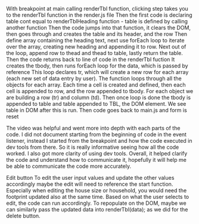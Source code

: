 With breakpoint at main calling renderTbl function, clicking step takes you to the renderTbl function in the render.js file 
Then the first code is declaring table cont equal to renderTblHeading function - table is defined by calling another function 
Then the code jumps into that function, it clears the DOM, then goes through and creates the table and its header, and the row 
Then define array containing the heading text, next use forEach loop to iterate over the array, creating new heading and appending it to row.
Next out of the loop, append row to thead and thead to table, lastly return the table.
Then the code returns back to line of code in the renderTbl fuction 
It creates the tbody, then runs forEach loop for the data, which is passed by reference 
This loop declares tr, which will create a new row for each array (each new set of data entry by user). The function loops through all the objects for each array. 
Each time a cell is created and defined, then each cell is appended to row, and the row appended to tbody. For each object we are building a row (tr) and column (td).
Then once loop is done the tbody is appended to table and table appended to TBL, the DOM element. We see table in DOM after this is run. 
Then code goes back to main.js and form is reset


The video was helpful and went more into depth with each parts of the code. I did not document starting from the beginning of code in the event listener, instead I started from the breakpoint and how the code executed in dev tools from there. So it is really informative seeing how all the code worked. I also got more clarity of using dev tools. Overall, it helped clarify the code and understand how to communicate it, hopefully it will help me be able to communicate the code more accurately. 


Edit button
To edit the user input values and update the other values accordingly maybe the edit will need to reference the start function. Especially when editing the house size or household, you would need the footprint updated also at the same time. Based on what the user selects to edit, the code can run accordingly. To repopulate on the DOM, maybe we can similarly pass the updated data into renderTbl(data); as we did for the delete button. 
